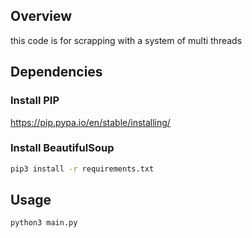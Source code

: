## Overview

this code is for scrapping with a system of multi threads


## Dependencies 

### Install PIP
https://pip.pypa.io/en/stable/installing/


### Install BeautifulSoup
```bash
pip3 install -r requirements.txt
```


## Usage
```bash
python3 main.py
```
